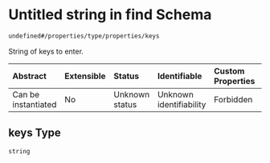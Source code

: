 # Untitled string in find Schema

```txt
undefined#/properties/type/properties/keys
```

String of keys to enter.

| Abstract            | Extensible | Status         | Identifiable            | Custom Properties | Additional Properties | Access Restrictions | Defined In                                                           |
| :------------------ | :--------- | :------------- | :---------------------- | :---------------- | :-------------------- | :------------------ | :------------------------------------------------------------------- |
| Can be instantiated | No         | Unknown status | Unknown identifiability | Forbidden         | Allowed               | none                | [find\_v1.schema.json\*](find_v1.schema.json "open original schema") |

## keys Type

`string`

